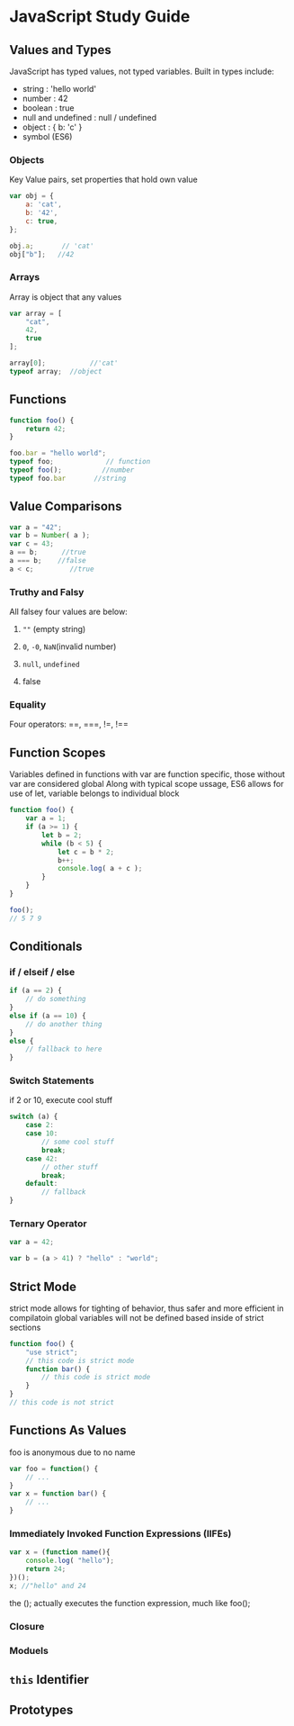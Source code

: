 # JavaScript Study Guide

## Values and Types
JavaScript has typed values, not typed variables. Built in types include:
- string  : 'hello world'
- number : 42
- boolean : true
- null and undefined : null / undefined
- object : { b: 'c' }
- symbol (ES6)

### Objects
Key Value pairs, set properties that hold own value
```javascript
var obj = {
    a: 'cat',
    b: '42',
    c: true,
};

obj.a;       // 'cat'
obj["b"];   //42
```

### Arrays
Array is object that any values
```javascript
var array = [
    "cat",
    42,
    true
];

array[0];           //'cat'
typeof array;  //object
```

## Functions
```javascript
function foo() {
    return 42;
}

foo.bar = "hello world";
typeof foo;             // function
typeof foo();          //number
typeof foo.bar       //string
```

## Value Comparisons
```javascript
var a = "42";
var b = Number( a );
var c = 43;
a == b;      //true
a === b;    //false
a < c;         //true
```

### Truthy and Falsy
All falsey four values are below:

1. ```""``` (empty string)

2. ```0```, ```-0```, ```NaN```(invalid number)

3. ```null```, ```undefined```

4. false

### Equality
Four operators: ==, ===, !=, !==

## Function Scopes
Variables defined in functions with var are function specific, those without var are considered global
Along with typical scope ussage, ES6 allows for use of let, variable belongs to individual block
```javascript
function foo() {
    var a = 1;
    if (a >= 1) {
        let b = 2;
        while (b < 5) {
            let c = b * 2;
            b++;
            console.log( a + c );
        }
    }
}

foo();
// 5 7 9
```

## Conditionals
### if / elseif / else
```javascript
if (a == 2) {
    // do something
}
else if (a == 10) {
    // do another thing
}
else {
    // fallback to here
}
```

### Switch Statements
if 2 or 10, execute cool stuff
```javascript
switch (a) {
    case 2:
    case 10:
        // some cool stuff
        break;
    case 42:
        // other stuff
        break;
    default:
        // fallback
}
```

### Ternary Operator
```javascript
var a = 42;

var b = (a > 41) ? "hello" : "world";
```

## Strict Mode
strict mode allows for tighting of behavior, thus safer and more efficient in compilatoin
global variables will not be defined based inside of strict sections
```javascript
function foo() {
    "use strict";
    // this code is strict mode
    function bar() {
        // this code is strict mode
    }
}
// this code is not strict
```

## Functions As Values
foo is anonymous due to no name
```javascript
var foo = function() {
    // ...
}
var x = function bar() {
    // ...
}
```

### Immediately Invoked Function Expressions (IIFEs)
```javascript
var x = (function name(){
    console.log( "hello");
    return 24;
})();
x; //"hello" and 24
```
the (); actually executes the function expression, much like foo();

### Closure

### Moduels

## ```this``` Identifier

## Prototypes